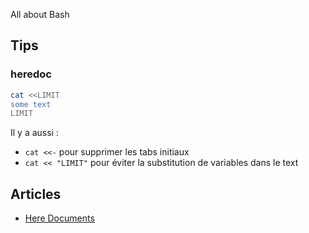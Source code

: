 All about Bash

## Tips

### heredoc

```bash 
cat <<LIMIT
some text
LIMIT
```

Il y a aussi :
* ```cat <<-``` pour supprimer les tabs initiaux
* ```cat << "LIMIT"``` pour éviter la substitution de variables dans le text

## Articles

* [Here Documents](http://tldp.org/LDP/abs/html/here-docs.html)
